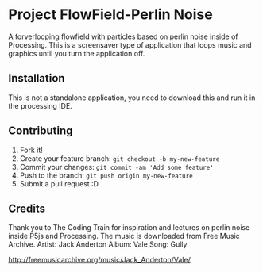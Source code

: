 # Project FlowField-Perlin Noise

A forverlooping flowfield with particles based on perlin noise inside of Processing.
This is a screensaver type of application that loops music and graphics until you turn the application off.

## Installation

This is not a standalone application, you need to download this and run it in the processing IDE.

## Contributing

1. Fork it!
2. Create your feature branch: `git checkout -b my-new-feature`
3. Commit your changes: `git commit -am 'Add some feature'`
4. Push to the branch: `git push origin my-new-feature`
5. Submit a pull request :D


## Credits

Thank you to The Coding Train for inspiration and lectures on perlin noise inside P5js and Processing.
The music is downloaded from Free Music Archive. 
Artist: Jack Anderton
Album: Vale
Song: Gully

http://freemusicarchive.org/music/Jack_Anderton/Vale/